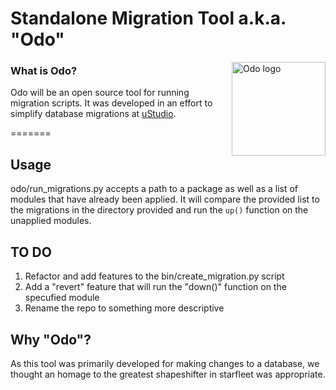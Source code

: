 Standalone Migration Tool a.k.a. "Odo"
=================

<img src="http://ds9.trekcore.com/gallery/albums/publicityphotos/odo/9O_2pub.jpg" width="150"
 alt="Odo logo" title="Odo" align="right" />

### What is Odo?

Odo will be an open source tool for running migration scripts.  It was developed in an effort to simplify database migrations at [uStudio](http://www.ustudio.com).


=======

## Usage

odo/run_migrations.py accepts a path to a package as well as a list of modules that have already been applied.  It will compare the provided list to the migrations in the directory provided and run the ```up()``` function on the unapplied modules.

## TO DO

1. Refactor and add features to the bin/create_migration.py script
2. Add a "revert" feature that will run the "down()" function on the specufied module
3. Rename the repo to something more descriptive

## Why "Odo"?
As this tool was primarily developed for making changes to a database, we thought an homage to the greatest shapeshifter in starfleet was appropriate.
